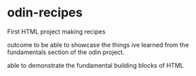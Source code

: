 # odin-recipes
First HTML project
making recipes

outcome to be able to showcase the things ive learned from the fundamentals section of the odin project. 

able to demonstrate the fundamental building blocks of HTML
